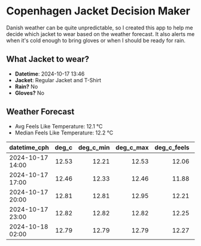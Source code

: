 
# Copenhagen Jacket Decision Maker

Danish weather can be quite unpredictable, so I created this app to help me decide which jacket to wear based on the weather forecast. 
It also alerts me when it's cold enough to bring gloves or when I should be ready for rain.

## What Jacket to wear?

- **Datetime**: 2024-10-17 13:46
- **Jacket**: Regular Jacket and T-Shirt
- **Rain?** No
- **Gloves?** No

## Weather Forecast
- Avg Feels Like Temperature: 12.1 °C
- Median Feels Like Temperature: 12.2 °C

| datetime_cph     |   deg_c |   deg_c_min |   deg_c_max |   deg_c_feels | weather   | wind   | rain   |
|:-----------------|--------:|------------:|------------:|--------------:|:----------|:-------|:-------|
| 2024-10-17 14:00 |   12.53 |       12.21 |       12.53 |         12.06 | Clouds    | High   | None   |
| 2024-10-17 17:00 |   12.46 |       12.33 |       12.46 |         11.88 | Clouds    | High   | None   |
| 2024-10-17 20:00 |   12.81 |       12.81 |       12.95 |         12.21 | Clouds    | High   | None   |
| 2024-10-17 23:00 |   12.82 |       12.82 |       12.82 |         12.25 | Clouds    | High   | None   |
| 2024-10-18 02:00 |   12.79 |       12.79 |       12.79 |         12.27 | Clouds    | Medium | None   |
        